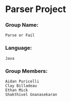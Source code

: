 # Parser Project
### Group Name: 
    Parse or Fail
### Language: 
    Java
### Group Members:
    Aidan Puricelli
    Clay Billadeau
    Ethan Mick
    Shakthivel Gnanasekaran
